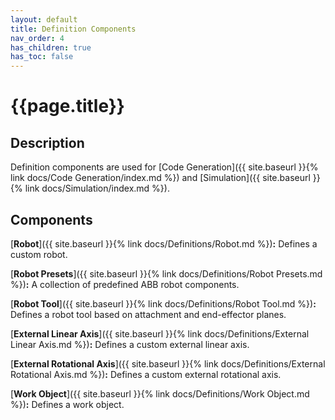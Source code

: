 ```yaml
---
layout: default
title: Definition Components
nav_order: 4
has_children: true
has_toc: false
---
```


# **{{page.title}}**

## **Description**

Definition components are used for [Code Generation]({{ site.baseurl }}{% link docs/Code Generation/index.md %}) and [Simulation]({{ site.baseurl }}{% link docs/Simulation/index.md %}).

## **Components**

[**Robot**]({{ site.baseurl }}{% link docs/Definitions/Robot.md %})**:** Defines a custom robot.

[**Robot Presets**]({{ site.baseurl }}{% link docs/Definitions/Robot Presets.md %})**:** A collection of predefined ABB robot components.

[**Robot Tool**]({{ site.baseurl }}{% link docs/Definitions/Robot Tool.md %})**:** Defines a robot tool based on attachment and end-effector planes.

[**External Linear Axis**]({{ site.baseurl }}{% link docs/Definitions/External Linear Axis.md %})**:** Defines a custom external linear axis.

[**External Rotational Axis**]({{ site.baseurl }}{% link docs/Definitions/External Rotational Axis.md %})**:** Defines a custom external rotational axis.

[**Work Object**]({{ site.baseurl }}{% link docs/Definitions/Work Object.md %})**:** Defines a work object.
